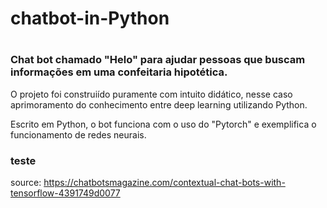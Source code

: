 <h1> chatbot-in-Python <h1>
  
  <h3> Chat bot chamado "Helo" para ajudar pessoas que buscam informações em uma confeitaria hipotética. </h3>
  <p>O projeto foi construiído puramente com intuito didático, nesse caso aprimoramento do conhecimento entre deep learning utilizando Python.</p>
  
  
  <div>Escrito em Python, o bot funciona com o uso do "Pytorch"  e exemplifica o funcionamento de redes neurais.</div>
  
  ### teste
  
  source: https://chatbotsmagazine.com/contextual-chat-bots-with-tensorflow-4391749d0077
  

  
  

